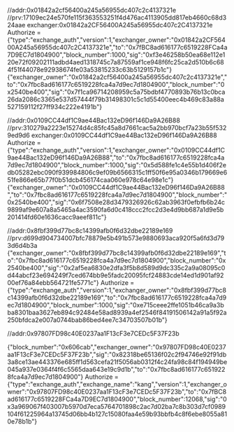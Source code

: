 //addr:0x01842a2cf56400a245a56955dc407c2c4137321e
//prv:17109ec24e570fe115f363553251f4d476ac4113905dd817eb4660c68d324aae
exchanger:0x01842a2CF56400A245a56955dc407c2C4137321e
Authorize = {"type":"exchange_auth","version":1,"exchanger_owner":"0x01842a2CF56400A245a56955dc407c2C4137321e","to":"0x7fBC8ad616177c6519228FCa4a7D9EC7d1804900","block_number":1000,"sig":"0xf3e46258b50ea68e112e120e72f09202111adbd4aed1318745c7a87559af1ce948f6fc25ca2d510b6c684f51f44078e92938674fe03a53815233c63b5129157b1c"}
{"exchanger_owner":"0x01842a2cf56400a245a56955dc407c2c4137321e","to":"0x7fbc8ad616177c6519228fca4a7d9ec7d1804900","block_number":"0x2540be400","sig":"0x7f1ca96714208959c5a75bdbf4770893b76b13c0bca26da2086c3365e537d57444f79b31498301c5c1d55400eec4b469c83a88a527159112f27ff934c222e4191b"}

//addr:0x0109CC44df1C9ae44Bac132eD96f146Da9A26B88
//prv:310279a2223e15274d4c85fc45a8d7661cac5a2bb970bcf7a23b55f5329ed9d6
exchanger:0x0109CC44df1C9ae44Bac132eD96f146Da9A26B88
Authorize = {"type":"exchange_auth","version":1,"exchanger_owner":"0x0109CC44df1C9ae44Bac132eD96f146Da9A26B88","to":"0x7fbc8ad616177c6519228fca4a7d9ec7d1804900","block_number":1000,"sig":"0x5d588fe1c4e55b1d406f2edb05282ebc090f939984806c9ef09b6566315c1ff50f6e95a0346b179669e651fe866e65b77f0b51dcb456174caa060e978c64e98e1c"}
{"exchanger_owner":"0x0109CC44df1C9ae44Bac132eD96f146Da9A26B88","to":"0x7fbc8ad616177c6519228fca4a7d9ec7d1804900","block_number":"0x2540be400","sig":"0x6f7508e28d3479326926c62ab3963f0efbfb6b24c9899af9e607a8a5465a4ac3590fa6d0c418ccc2fcc2d3e4d9bb687a1d9e5b201414fd60e1636cacc9aeef811c"}

//addr:0x8fbf399d77bc8c14399afb0f6d32dbe22189e169
//prv:d699d904734007bfc78879e5b491b573e9880693aca920f5a6fd3d793d6d4b3a
{"exchanger_owner":"0x8fbf399d77bc8c14399afb0f6d32dbe22189e169","to":"0x7fbc8ad616177c6519228fca4a7d9ec7d1804900","block_number":"0x2540be400","sig":"0x2af5ea6830e2dfa3f5b8d589d9dc335c2a9a08095c0d44abcf23e694249f7ced674bb9e5fadc20095fcf24883cde14ed1d901af9200ef76a84ebb564721fe5771c"}
Authorize = {"type":"exchange_auth","version":1,"exchanger_owner":"0x8fbf399d77bc8c14399afb0f6d32dbe22189e169","to":"0x7fbc8ad616177c6519228fca4a7d9ec7d1804900","block_number":1000,"sig":"0xe715ceee2ffe1051b46ca9a3bba8301baa3627eb894c92484e58ad8939a4ef2546f84191506142a91a5f92a250bfdca2e007a0744bab86bed4ee7c34703507b01b"}

//addr:0x97807FD98c40E0237aa1F13cF3e7CEDc5F37F23b

{"block_number":"0x606cab","exchanger_owner":"0x97807FD98c40E0237aa1F13cF3e7CEDc5F37F23b","sig":"0x82318be65136f02c2f94746e92f91db3a8ce13ae443376e685ff1d563cefa21f5056ab0312f4c24fa98c84f194949be045a937e0364f4f6c5565daa643e19c9d1b","to":"0x7fbc8ad616177c6519228fca4a7d9ec7d1804900"}
Authorize = {"type":"exchange_auth","exchange_name":"kang","version":1,"exchanger_owner":"0x97807FD98c40E0237aa1F13cF3e7CEDc5F37F23b","to":"0x7fBC8ad616177c6519228FCa4a7D9EC7d1804900","block_number":12068,"sig":"0x3a969067f403007b5970d7eca5764701898c2ac7d02ba7c8b303d7cf0989104f61225964a13745d06bb4b127c15080faa4e59b93bbfb4c8f6ebe8055a810e78b1b"}



